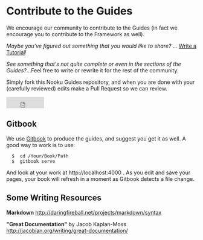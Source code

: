 # Contribute to the Guides

We encourage our community to contribute to the Guides (in fact we encourage you to contribute to the Framework as well).

_Maybe you've figured out something that you would like to share?_ ... [Write a Tutorial](contribute/write-a-tutorial.md)!

_See something that's not quite complete or even in the sections of the Guides?_...Feel free to write or rewrite it for the rest of the community.

Simply fork this Nooku Guides repository, and when you are done with your (carefully reviewed) edits make a Pull Request so we can review.
<iframe src="http://ghbtns.com/github-btn.html?user=nooku&repo=guides.nooku.org&type=fork&size=large"
    height="30"
    width="100"
    frameborder="0"
    scrolling="0"
    style="width:100px; height: 30px;"
    allowTransparency="true"></iframe>

## Gitbook

We use [Gitbook](https://github.com/GitbookIO/gitbook#how-to-use-it) to produce the guides, and suggest you get it as well.
A good way to work is to use:
```shell
  $  cd /Your/Book/Path
  $  gitbook serve
```
And look at your work at http://localhost:4000 . As you edit and save your pages, your book will refresh in a moment as Gitbook
detects a file change.

## Some Writing Resources

**Markdown** http://daringfireball.net/projects/markdown/syntax

**"Great Documentation"** by Jacob Kaplan-Moss http://jacobian.org/writing/great-documentation/

